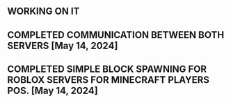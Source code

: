 
## WORKING ON IT

## COMPLETED COMMUNICATION BETWEEN BOTH SERVERS [May 14, 2024]

## COMPLETED SIMPLE BLOCK SPAWNING FOR ROBLOX SERVERS FOR MINECRAFT PLAYERS POS. [May 14, 2024]
